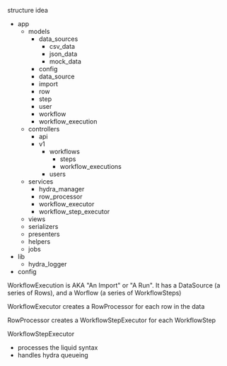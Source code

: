 structure idea

- app
  - models
    - data_sources
      - csv_data
      - json_data
      - mock_data
    - config
    - data_source
    - import
    - row
    - step
    - user
    - workflow
    - workflow_execution
  - controllers
    - api
    - v1
      - workflows
        - steps
        - workflow_executions
      - users
  - services
    - hydra_manager
    - row_processor
    - workflow_executor
    - workflow_step_executor
  - views
  - serializers
  - presenters
  - helpers
  - jobs
- lib
  - hydra_logger
- config


WorkflowExecution is AKA "An Import" or "A Run". It has a DataSource (a series of Rows), and a Worflow (a series of WorkflowSteps)

WorkflowExecutor creates a RowProcessor for each row in the data

RowProcessor creates a WorkflowStepExecutor for each WorkflowStep

WorkflowStepExecutor
- processes the liquid syntax
- handles hydra queueing

